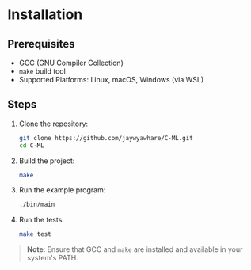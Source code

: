 # Installation

## Prerequisites

- GCC (GNU Compiler Collection)
- `make` build tool
- Supported Platforms: Linux, macOS, Windows (via WSL)

## Steps

1. Clone the repository:
   ```bash
   git clone https://github.com/jaywyawhare/C-ML.git
   cd C-ML
   ```

2. Build the project:
   ```bash
   make
   ```

3. Run the example program:
   ```bash
   ./bin/main
   ```

4. Run the tests:
   ```bash
   make test
   ```

> **Note**: Ensure that GCC and `make` are installed and available in your system's PATH.
